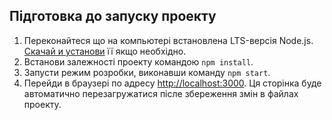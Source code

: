 ## Підготовка до запуску проекту

1. Переконайтеся що на компьютері встановлена LTS-версія Node.js.
   [Скачай и установи](https://nodejs.org/en/) її якщо необхідно.
2. Встанови залежності проекту командою `npm install`.
3. Запусти режим розробки, виконавши команду `npm start`.
4. Перейди в браузері по адресу [http://localhost:3000](http://localhost:3000).
   Ця сторінка буде автоматично перезагружатися післе збереження змін в файлах
   проекту.
